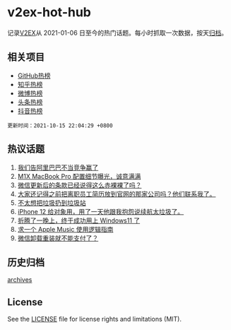 # v2ex-hot-hub

 记录[V2EX](https://www.v2ex.com/)从 2021-01-06 日至今的热门话题。每小时抓取一次数据，按天[归档](archives)。
 
 ## 相关项目

- [GitHub热榜](https://github.com/snaildev/github-hot-hub)
- [知乎热榜](https://github.com/snaildev/zhihu-hot-hub)
- [微博热榜](https://github.com/snaildev/weibo-hot-hub)
- [头条热榜](https://github.com/snaildev/toutiao-hot-hub)
- [抖音热榜](https://github.com/snaildev/douyin-hot-hub)


 `更新时间：2021-10-15 22:04:29 +0800`

## 热议话题

1. [我们告阿里巴巴不当竞争赢了](https://www.v2ex.com/t/807933)
1. [M1X MacBook Pro 配置细节曝光，诚意满满](https://www.v2ex.com/t/807940)
1. [微信更新后的条款已经说得这么赤裸裸了吗？](https://www.v2ex.com/t/807971)
1. [大家还记得之前把离职员工简历放到官网的那家公司吗？他们联系我了。](https://www.v2ex.com/t/807968)
1. [不太想把垃圾扔到垃圾站](https://www.v2ex.com/t/807922)
1. [iPhone 12 给对象用，用了一天他跟我抱怨说续航太垃圾了。](https://www.v2ex.com/t/807964)
1. [折腾了一晚上，终于成功用上 Windows11 了](https://www.v2ex.com/t/807942)
1. [求一个 Apple Music 使用逻辑指南](https://www.v2ex.com/t/808026)
1. [微信卸载重装就不能支付了？](https://www.v2ex.com/t/807960)

## 历史归档

[archives](archives)

## License

See the [LICENSE](LICENSE) file for license rights and limitations (MIT).
